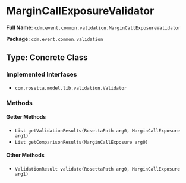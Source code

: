 # MarginCallExposureValidator

**Full Name:** `cdm.event.common.validation.MarginCallExposureValidator`

**Package:** `cdm.event.common.validation`

## Type: Concrete Class

### Implemented Interfaces

- `com.rosetta.model.lib.validation.Validator`

### Methods

#### Getter Methods

- `List getValidationResults(RosettaPath arg0, MarginCallExposure arg1)`
- `List getComparisonResults(MarginCallExposure arg0)`

#### Other Methods

- `ValidationResult validate(RosettaPath arg0, MarginCallExposure arg1)`

